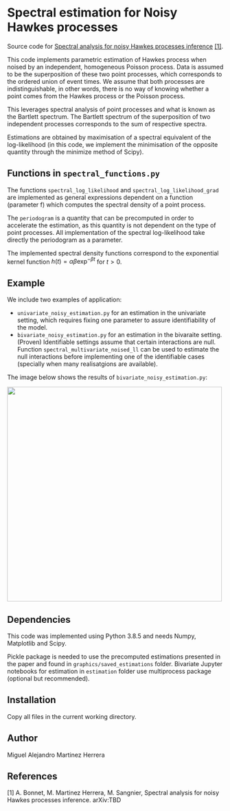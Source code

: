 # Spectral estimation for Noisy Hawkes processes

Source code for [Spectral analysis for noisy Hawkes processes inference](TBD) [[1]](#1). 

This code implements parametric estimation of Hawkes process when noised by an independent, homogeneous Poisson process.
Data is assumed to be the superposition of these two point processes, which corresponds to the ordered union of event times. We assume that both processes are indistinguishable, in other words, there is no way of knowing whether a point comes from the Hawkes process or the Poisson process.

This leverages spectral analysis of point processes and what is known as the Bartlett spectrum. The Bartlett spectrum of the superposition of two independent processes corresponds to the sum of respective spectra.

Estimations are obtained by maximisation of a spectral equivalent of the log-likelihood (in this code, we implement the minimisation of the opposite quantity through the minimize method of Scipy).

## Functions in ```spectral_functions.py```
The functions ```spectral_log_likelihood``` and ```spectral_log_likelihood_grad``` are implemented as general expressions dependent on a function (parameter f) which computes the spectral density of a point process. 

The ```periodogram``` is a quantity that can be precomputed in order to accelerate the estimation, as this quantity is not dependent on the type of point processes. All implementation of the spectral log-likelihood take directly the periodogram as a parameter.

The implemented spectral density functions correspond to the exponential kernel function $h(t) = \alpha \beta \exp^{-\beta t}$ for $t>0$.

## Example

We include two examples of application:
* ```univariate_noisy_estimation.py``` for an estimation in the univariate setting, which requires fixing one parameter to assure identifiability of the model.
* ```bivariate_noisy_estimation.py``` for an estimation in the bivaraite setting. (Proven) Identifiable settings assume that certain interactions are null. Function
```spectral_multivariate_noised_ll``` can be used to estimate the null interactions before implementing one of the identifiable cases (specially when many realisatgions are available).

The image below shows the results of ```bivariate_noisy_estimation.py```:

<img src="./examples/example_bivariate.png" width="500">


## Dependencies

This code was implemented using Python 3.8.5 and needs Numpy, Matplotlib and Scipy.

Pickle package is needed to use the precomputed estimations presented in the paper and found in ```graphics/saved_estimations``` folder.
Bivariate Jupyter notebooks for estimation in ```estimation``` folder use multiprocess package (optional but recommended).

## Installation

Copy all files in the current working directory.

## Author

Miguel Alejandro Martinez Herrera

## References

<a id="1">[1]</a>
A. Bonnet, M. Martinez Herrera, M. Sangnier, Spectral analysis for noisy Hawkes processes inference. arXiv:TBD
